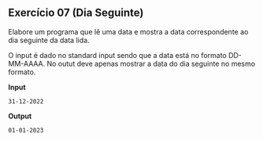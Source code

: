 ## Exercício 07 (Dia Seguinte)

Elabore um programa que lê uma data e mostra a data correspondente ao dia seguinte da data lida.

O input é dado no standard input sendo que a data está no formato DD-MM-AAAA.
No outut deve apenas mostrar a data do dia seguinte no mesmo formato.

**Input**
```
31-12-2022
```

**Output**
```
01-01-2023
```
